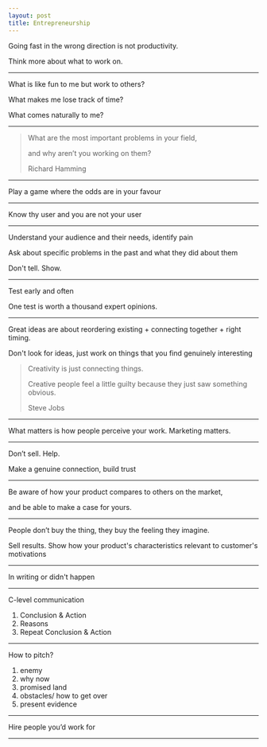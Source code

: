 ```yaml
---
layout: post
title: Entrepreneurship    
---
```



Going fast in the wrong direction is not productivity. 

Think more about what to work on.

---

What is like fun to me but work to others?

What makes me lose track of time?

What comes naturally to me?

---

> What are the most important problems in your field,
> 
> and why aren’t you working on them?
> 
> Richard Hamming

---

Play a game where the odds are in your favour 

---

Know thy user and you are not your user 

---

Understand your audience and their needs, identify pain

Ask about specific problems in the past and what they did about them

Don't tell. Show. 

---

Test early and often 

One test is worth a thousand expert opinions.

---

Great ideas are about reordering existing + connecting together + right timing.

Don't look for ideas, just work on things that you find genuinely interesting 

> Creativity is just connecting things. 
> 
> Creative people feel a little guilty because they just saw something obvious. 
> 
> Steve Jobs

---

What matters is how people perceive your work. Marketing matters.

---

Don’t sell. Help. 

Make a genuine connection, build trust

---

Be aware of how your product compares to others on the market, 

and be able to make a case for yours.

---

People don’t buy the thing, they buy the feeling they imagine. 

Sell results. Show how your product's characteristics relevant to customer's motivations

---

In writing or didn't happen 

---

C-level communication

1. Conclusion & Action
2. Reasons 
3. Repeat Conclusion & Action

---

How to pitch?

1. enemy
2. why now 
3. promised land
4. obstacles/ how to get over
5. present evidence

---

Hire people you’d work for 

---





